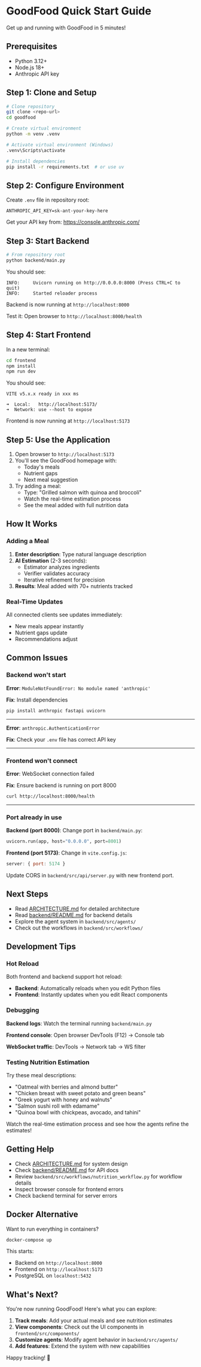 # GoodFood Quick Start Guide

Get up and running with GoodFood in 5 minutes!

## Prerequisites

- Python 3.12+
- Node.js 18+
- Anthropic API key

## Step 1: Clone and Setup

```bash
# Clone repository
git clone <repo-url>
cd goodfood

# Create virtual environment
python -m venv .venv

# Activate virtual environment (Windows)
.venv\Scripts\activate

# Install dependencies
pip install -r requirements.txt  # or use uv
```

## Step 2: Configure Environment

Create `.env` file in repository root:

```env
ANTHROPIC_API_KEY=sk-ant-your-key-here
```

Get your API key from: https://console.anthropic.com/

## Step 3: Start Backend

```bash
# From repository root
python backend/main.py
```

You should see:
```
INFO:     Uvicorn running on http://0.0.0.0:8000 (Press CTRL+C to quit)
INFO:     Started reloader process
```

Backend is now running at `http://localhost:8000`

Test it: Open browser to `http://localhost:8000/health`

## Step 4: Start Frontend

In a new terminal:

```bash
cd frontend
npm install
npm run dev
```

You should see:
```
VITE v5.x.x ready in xxx ms

➜  Local:   http://localhost:5173/
➜  Network: use --host to expose
```

Frontend is now running at `http://localhost:5173`

## Step 5: Use the Application

1. Open browser to `http://localhost:5173`
2. You'll see the GoodFood homepage with:
   - Today's meals
   - Nutrient gaps
   - Next meal suggestion
3. Try adding a meal:
   - Type: "Grilled salmon with quinoa and broccoli"
   - Watch the real-time estimation process
   - See the meal added with full nutrition data

## How It Works

### Adding a Meal

1. **Enter description**: Type natural language description
2. **AI Estimation** (2-3 seconds):
   - Estimator analyzes ingredients
   - Verifier validates accuracy
   - Iterative refinement for precision
3. **Results**: Meal added with 70+ nutrients tracked

### Real-Time Updates

All connected clients see updates immediately:
- New meals appear instantly
- Nutrient gaps update
- Recommendations adjust

## Common Issues

### Backend won't start

**Error**: `ModuleNotFoundError: No module named 'anthropic'`

**Fix**: Install dependencies
```bash
pip install anthropic fastapi uvicorn
```

---

**Error**: `anthropic.AuthenticationError`

**Fix**: Check your `.env` file has correct API key

---

### Frontend won't connect

**Error**: WebSocket connection failed

**Fix**: Ensure backend is running on port 8000
```bash
curl http://localhost:8000/health
```

---

### Port already in use

**Backend (port 8000)**: Change port in `backend/main.py`:
```python
uvicorn.run(app, host="0.0.0.0", port=8001)
```

**Frontend (port 5173)**: Change in `vite.config.js`:
```javascript
server: { port: 5174 }
```

Update CORS in `backend/src/api/server.py` with new frontend port.

## Next Steps

- Read [ARCHITECTURE.md](./ARCHITECTURE.md) for detailed architecture
- Read [backend/README.md](./backend/README.md) for backend details
- Explore the agent system in `backend/src/agents/`
- Check out the workflows in `backend/src/workflows/`

## Development Tips

### Hot Reload

Both frontend and backend support hot reload:
- **Backend**: Automatically reloads when you edit Python files
- **Frontend**: Instantly updates when you edit React components

### Debugging

**Backend logs**: Watch the terminal running `backend/main.py`

**Frontend console**: Open browser DevTools (F12) → Console tab

**WebSocket traffic**: DevTools → Network tab → WS filter

### Testing Nutrition Estimation

Try these meal descriptions:
- "Oatmeal with berries and almond butter"
- "Chicken breast with sweet potato and green beans"
- "Greek yogurt with honey and walnuts"
- "Salmon sushi roll with edamame"
- "Quinoa bowl with chickpeas, avocado, and tahini"

Watch the real-time estimation process and see how the agents refine the estimates!

## Getting Help

- Check [ARCHITECTURE.md](./ARCHITECTURE.md) for system design
- Check [backend/README.md](./backend/README.md) for API docs
- Review `backend/src/workflows/nutrition_workflow.py` for workflow details
- Inspect browser console for frontend errors
- Check backend terminal for server errors

## Docker Alternative

Want to run everything in containers?

```bash
docker-compose up
```

This starts:
- Backend on `http://localhost:8000`
- Frontend on `http://localhost:5173`
- PostgreSQL on `localhost:5432`

## What's Next?

You're now running GoodFood! Here's what you can explore:

1. **Track meals**: Add your actual meals and see nutrition estimates
2. **View components**: Check out the UI components in `frontend/src/components/`
3. **Customize agents**: Modify agent behavior in `backend/src/agents/`
4. **Add features**: Extend the system with new capabilities

Happy tracking! 🥗
